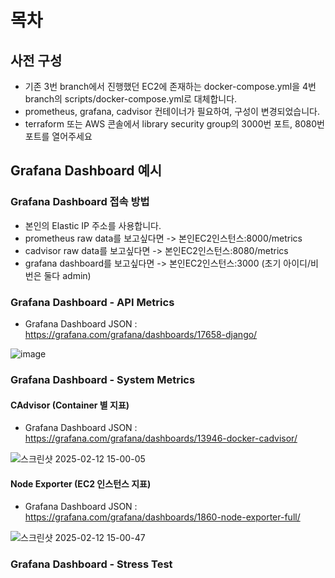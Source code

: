 # 목차

## 사전 구성

- 기존 3번 branch에서 진행했던 EC2에 존재하는 docker-compose.yml을 4번 branch의 scripts/docker-compose.yml로 대체합니다.
- prometheus, grafana, cadvisor 컨테이너가 필요하여, 구성이 변경되었습니다.
- terraform 또는 AWS 콘솔에서 library security group의 3000번 포트, 8080번 포트를 열어주세요

## Grafana Dashboard 예시

### Grafana Dashboard 접속 방법
- 본인의 Elastic IP 주소를 사용합니다.
- prometheus raw data를 보고싶다면 -> 본인EC2인스턴스:8000/metrics
- cadvisor raw data를 보고싶다면 -> 본인EC2인스턴스:8080/metrics
- grafana dashboard를 보고싶다면 -> 본인EC2인스턴스:3000 (초기 아이디/비번은 둘다 admin)

### Grafana Dashboard - API Metrics
- Grafana Dashboard JSON : https://grafana.com/grafana/dashboards/17658-django/

![image](https://github.com/user-attachments/assets/5de3cb6d-87e3-45e6-8f6a-ab71975ce027)

### Grafana Dashboard - System Metrics

#### CAdvisor (Container 별 지표)

- Grafana Dashboard JSON : https://grafana.com/grafana/dashboards/13946-docker-cadvisor/

![스크린샷 2025-02-12 15-00-05](https://github.com/user-attachments/assets/cef40bb7-7934-4fc5-8204-fc1ce3cee509)

#### Node Exporter (EC2 인스턴스 지표)

- Grafana Dashboard JSON : https://grafana.com/grafana/dashboards/1860-node-exporter-full/

![스크린샷 2025-02-12 15-00-47](https://github.com/user-attachments/assets/dbc8a151-356f-43e5-aa24-4fa37e618e8f)

### Grafana Dashboard - Stress Test


